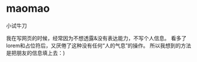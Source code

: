 # maomao
小试牛刀

我在写网页的时候，经常因为不想透露&没有表达能力，不写个人信息。
看多了lorem和占位符后，又厌倦了这种没有任何“人的气息”的操作。
所以我想到的方法是把朋友的信息填上去：)
